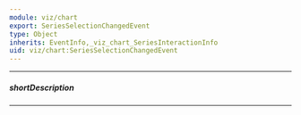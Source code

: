 ```yaml
---
module: viz/chart
export: SeriesSelectionChangedEvent
type: Object
inherits: EventInfo,_viz_chart_SeriesInteractionInfo
uid: viz/chart:SeriesSelectionChangedEvent
---
```

---
##### shortDescription
<!-- Description goes here -->

---
<!-- Description goes here -->